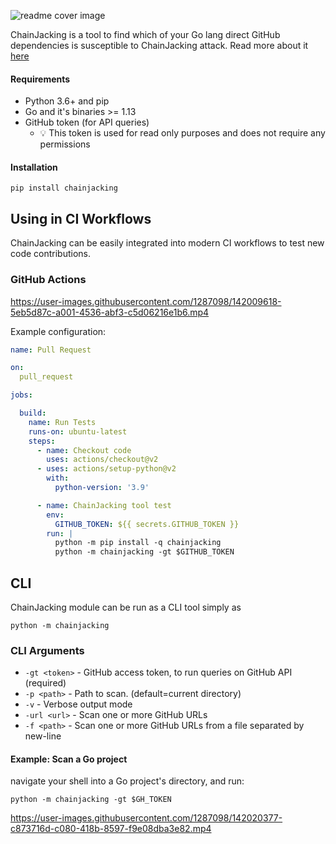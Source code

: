 ![readme cover image](https://user-images.githubusercontent.com/1287098/142020269-af916c4d-7c66-4893-a030-daa4113e00f4.png)

ChainJacking is a tool to find which of your Go lang direct GitHub dependencies is susceptible to ChainJacking attack. Read more about it [here](https://checkmarx.com/blog/a-new-type-of-supply-chain-attack-could-put-popular-admin-tools-at-risk/)

#### Requirements
- Python 3.6+ and pip
- Go and it's binaries >= 1.13
- GitHub token (for API queries) 
  - 💡 This token is used for read only purposes and does not require any permissions 

#### Installation
```
pip install chainjacking
```

## Using in CI Workflows
ChainJacking can be easily integrated into modern CI workflows to test new code contributions.  


### GitHub Actions

https://user-images.githubusercontent.com/1287098/142009618-5eb5d87c-a001-4536-abf3-c5d06216e1b6.mp4

Example configuration:
```yaml
name: Pull Request

on:
  pull_request

jobs:

  build:
    name: Run Tests
    runs-on: ubuntu-latest
    steps:
      - name: Checkout code
        uses: actions/checkout@v2
      - uses: actions/setup-python@v2
        with:
          python-version: '3.9'

      - name: ChainJacking tool test
        env:
          GITHUB_TOKEN: ${{ secrets.GITHUB_TOKEN }}
        run: |
          python -m pip install -q chainjacking
          python -m chainjacking -gt $GITHUB_TOKEN
```


## CLI
ChainJacking module can be run as a CLI tool simply as 
```
python -m chainjacking
```

### CLI Arguments
- `-gt <token>` - GitHub access token, to run queries on GitHub API (required)
- `-p <path>` - Path to scan. (default=current directory)
- `-v` - Verbose output mode
- `-url <url>` - Scan one or more GitHub URLs
- `-f <path>` - Scan one or more GitHub URLs from a file separated by new-line


#### Example: Scan a Go project
navigate your shell into a Go project's directory, and run:
```
python -m chainjacking -gt $GH_TOKEN
```

https://user-images.githubusercontent.com/1287098/142020377-c873716d-c080-418b-8597-f9e08dba3e82.mp4


